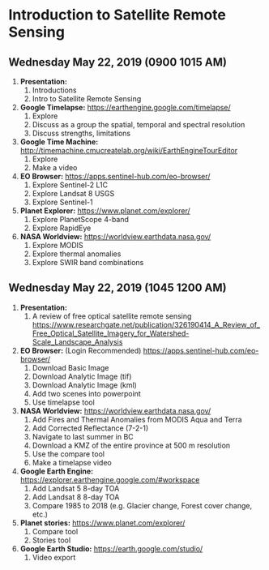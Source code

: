 # Introduction to Satellite Remote Sensing 

## Wednesday May 22, 2019 (0900 1015 AM)

1. **Presentation:**
   1. Introductions
   1. Intro to Satellite Remote Sensing
1. **Google Timelapse:** https://earthengine.google.com/timelapse/
   1. Explore
   1. Discuss as a group the spatial, temporal and spectral resolution
   1. Discuss strengths, limitations
1. **Google Time Machine:** http://timemachine.cmucreatelab.org/wiki/EarthEngineTourEditor
   1. Explore
   1. Make a video
1. **EO Browser:** https://apps.sentinel-hub.com/eo-browser/
   1. Explore Sentinel-2 L1C
   1. Explore Landsat 8 USGS
   1. Explore Sentinel-1 
1. **Planet Explorer:** https://www.planet.com/explorer/
   1. Explore PlanetScope 4-band 
   1. Explore RapidEye 
1. **NASA Worldview:** https://worldview.earthdata.nasa.gov/ 
   1. Explore MODIS 
   1. Explore thermal anomalies 
   1. Explore SWIR band combinations

## Wednesday May 22, 2019 (1045 1200 AM)

1. **Presentation:**
   1. A review of free optical satellite remote sensing https://www.researchgate.net/publication/326190414_A_Review_of_Free_Optical_Satellite_Imagery_for_Watershed-Scale_Landscape_Analysis 
1. **EO Browser:** (Login Recommended) https://apps.sentinel-hub.com/eo-browser/
   1. Download Basic Image
   1. Download Analytic Image (tif)
   1. Download Analytic Image (kml)
   1. Add two scenes into powerpoint 
   1. Use timelapse tool
1. **NASA Worldview:** https://worldview.earthdata.nasa.gov/
   1. Add Fires and Thermal Anomalies from MODIS Aqua and Terra
   1. Add Corrected Reflectance (7-2-1)
   1. Navigate to last summer in BC
   1. Download a KMZ of the entire province at 500 m resolution
   1. Use the compare tool 
   1. Make a timelapse video
1. **Google Earth Engine:** https://explorer.earthengine.google.com/#workspace 
   1. Add Landsat 5 8-day TOA 
   1. Add Landsat 8 8-day TOA
   1. Compare 1985 to 2018 (e.g. Glacier change, Forest cover change, etc.)
1. **Planet stories:** https://www.planet.com/explorer/
   1. Compare tool
   1. Stories tool
1. **Google Earth Studio:** https://earth.google.com/studio/
   1. Video export

